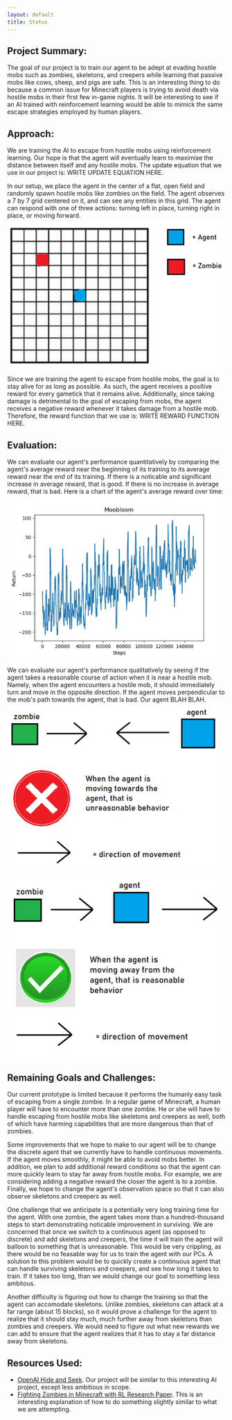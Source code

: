 ```yaml
---
layout: default
title: Status
---
```

## Project Summary: 
The goal of our project is to train our agent to be adept at evading hostile mobs such as zombies, 
skeletons, and creepers while learning that passive mobs like cows, sheep, and pigs are safe. This is an
interesting thing to do because a common issue for Minecraft players is trying to avoid death via hostile mobs 
in their first few in-game nights. It will be interesting to see if an AI trained with reinforcement learning would 
be able to mimick the same escape strategies employed by human players.

## Approach: 
We are training the AI to escape from hostile mobs using reinforcement learning. Our hope is that 
the agent will eventually learn to maximixe the distance between itself and any hostile mobs. 
The update equation that we use in our project is: WRITE UPDATE EQUATION HERE. 

In our setup, we place the agent in the center of a flat, open field and randomly spawn hostile mobs like zombies on the field. The agent observes a 7 by 7
grid centered on it, and can see any entities in this grid. The agent can respond with one of three actions: turning left in place, 
turning right in place, or moving forward. 
![An example setup for the sanity check case](SETUP.png)

Since we are training the agent to escape from hostile mobs, the goal is to stay alive for as long as possible. As such, the agent receives a positive reward for every 
gametick that it remains alive. Additionally, since taking damage is detrimental to the goal of escaping from mobs, the agent receives a negative reward
whenever it takes damage from a hostile mob. Therefore, the reward function that we use is: WRITE REWARD FUNCTION HERE.

## Evaluation:
We can evaluate our agent's performance quantitatively by comparing the agent's average reward near the beginning of its 
training to its average reward near the end of its training. If there is a noticable and significant increase in average 
reward, that is good. If there is no increase in average reward, that is bad. Here is a chart of the agent's average reward over time: 
![The reward graph for sanity check agent](RETURNS.png)

We can evaluate our agent's performance qualitatively by seeing if the agent takes a reasonable course of action when it is near a hostile mob. Namely, 
when the agent encounters a hostile mob, it should immediately turn and move in the opposite direction. If the agent moves perpendicular to the mob's 
path towards the agent, that is bad. Our agent BLAH BLAH.
![](BAD_BEHAVIOR.png) ![](GOOD_BEHAVIOR.png)

## Remaining Goals and Challenges:
Our current prototype is limited because it performs the humanly easy task of escaping from a single zombie. In a regular game of Minecraft, 
a human player will have to encounter more than one zombie. He or she will have to handle escaping from hostile mobs like skeletons and 
creepers as well, both of which have harming capabilities that are more dangerous than that of zombies. 

Some improvements that we hope to make to our agent will be to change the discrete agent that we currently have to handle continuous movements. 
If the agent moves smoothly, it might be able to avoid mobs better. In addition, we plan to add additional reward conditions so that the agent can
more quickly learn to stay far away from hostile mobs. For example, we are considering adding a negative reward the closer the agent is to a zombie.
Finally, we hope to change the agent's observation space so that it can also observe skeletons and creepers as well.  

One challenge that we anticipate is a potentially very long training time for the agent. With one zombie, the agent takes more than a hundred-thousand
steps to start demonstrating noticable improvement in surviving. We are concerned that once we switch to a continuous agent (as opposed to discrete) and add
skeletons and creepers, the time it will train the agent will balloon to something that is unreasonable. This would be very crippling, as there would be no feasable
way for us to train the agent with our PCs. A solution to this problem would be to quickly create a continuous agent that can handle surviving 
skeletons and creepers, and see how long it takes to train. If it takes too long, than we would change our goal to something less ambitous.

Another difficulty is figuring out how to change the training so that the agent can accomodate skeletons. Unlike zombies, skeletons can attack at a far range
(about 15 blocks), so it would prove a challenge for the agent to realize that it should stay much, much further away from skeletons than zombies and creepers. 
We would need to figure out what new rewards we can add to ensure that the agent realizes that it has to stay a far distance away from skeletons. 

## Resources Used:
- [OpenAI Hide and Seek](https://www.youtube.com/watch?v=Lu56xVlZ40M). Our project will be similar to this interesting 
AI project, except less ambitious in scope. 
- [Fighting Zombies in Minecraft with RL Research Paper](http://cs229.stanford.edu/proj2016/report/UdagawaLeeNarasimhan-FightingZombiesInMinecraftWithDeepReinforcementLearning-report.pdf). 
This is an interesting explanation of how to do something slightly similar to what we are attempting.